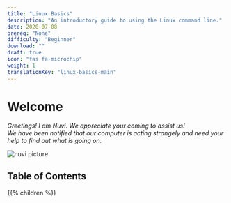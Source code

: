 ```yaml
---
title: "Linux Basics"
description: "An introductory guide to using the Linux command line."
date: 2020-07-08
prereq: "None"
difficulty: "Beginner"
download: ""
draft: true
icon: "fas fa-microchip"
weight: 1
translationKey: "linux-basics-main"
---
```


# Welcome

*Greetings! I am Nuvi. We appreciate your coming to assist us!*  
*We have been notified that our computer is acting strangely and need your help to find out what is going on.*

![nuvi picture](../images/nuvi.PNG?classes=border,shadow)

## Table of Contents

{{% children %}}